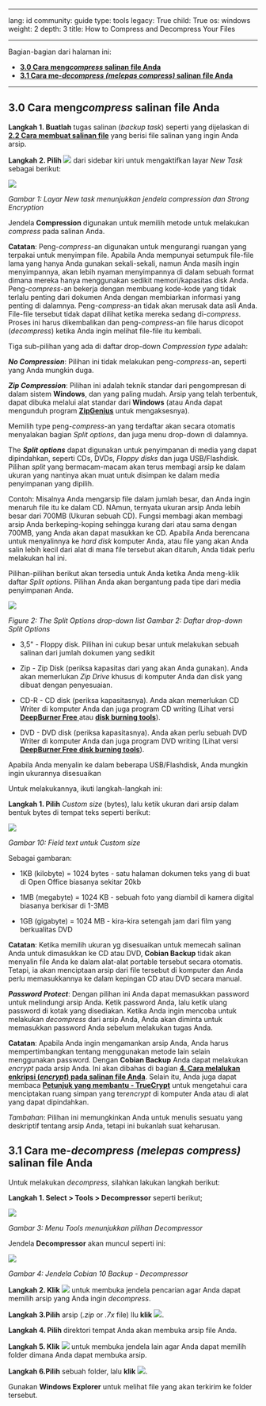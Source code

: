 

---

lang: id
community: guide
type: tools
legacy: True
child: True
os: windows
weight: 2
depth: 3
title: How to Compress and Decompress Your Files

---

Bagian-bagian dari halaman ini:

- [**3.0 Cara meng*compress* salinan file Anda**](#3.0)
- [**3.1 Cara me-*decompress (melepas compress)* salinan file Anda**](#3.1)

-------

<a name="3.0"></a>
## 3.0 Cara meng*compress* salinan file Anda ##

**Langkah 1. Buatlah** tugas salinan (*backup task*) seperti yang dijelaskan di [**2.2 Cara membuat salinan file**](https://securityinabox.org/id/cobian_install#2.2) yang berisi file salinan yang ingin Anda arsip.

**Langkah 2. Pilih** ![](/sbox/screen/cobian-en/22.png) dari sidebar kiri untuk mengaktifkan layar *New Task* sebagai berikut:

![](/sbox/screen/cobian-en/23.png)

*Gambar 1: Layar New task menunjukkan jendela compression dan Strong Encryption*

Jendela **Compression** digunakan untuk memilih metode untuk melakukan *compress* pada salinan Anda. 

**Catatan**: Peng-*compress*-an digunakan untuk mengurangi ruangan yang terpakai untuk menyimpan file. Apabila Anda mempunyai setumpuk file-file lama yang hanya Anda gunakan sekali-sekali, namun Anda masih ingin menyimpannya, akan lebih nyaman menyimpannya di dalam sebuah format dimana mereka hanya menggunakan sedikit memori/kapasitas disk Anda. Peng-*compress*-an  bekerja dengan membuang kode-kode yang tidak terlalu penting dari dokumen Anda dengan membiarkan informasi yang penting di dalamnya. Peng-*compress*-an tidak akan merusak data asli Anda. File-file tersebut tidak dapat dilihat ketika mereka sedang di-*compress*. Proses ini harus dikembalikan dan peng-*compress*-an file harus dicopot (*decompress*) ketika Anda ingin melihat file-file itu kembali.

Tiga sub-pilihan yang ada di daftar drop-down *Compression type* adalah:

***No Compression***: Pilihan ini tidak melakukan peng-*compress*-an, seperti yang Anda mungkin duga.

***Zip Compression***: Pilihan ini adalah teknik standar dari pengompresan di dalam sistem **Windows**, dan yang paling mudah. Arsip yang telah terbentuk, dapat dibuka melalui alat standar dari **Windows** (atau Anda dapat mengunduh program [**ZipGenius**](http://www.zipgenius.it/) untuk mengaksesnya).

Memilih type peng-*compress*-an yang terdaftar akan secara otomatis menyalakan bagian *Split options*, dan juga menu drop-down di dalamnya.

The ***Split options*** dapat digunakan untuk penyimpanan di media yang dapat dipindahkan, seperti CDs, DVDs, *Floppy disks* dan juga USB/Flashdisk. Pilihan *split* yang bermacam-macam akan terus membagi arsip ke dalam ukuran yang nantinya akan muat untuk disimpan ke dalam media penyimpanan yang dipilih.

Contoh: 
Misalnya Anda mengarsip file dalam jumlah besar, dan Anda ingin menaruh file itu ke dalam CD. NAmun, ternyata ukuran arsip Anda lebih besar dari 700MB (Ukuran sebuah CD). Fungsi membagi akan membagi arsip Anda berkeping-koping sehingga kurang dari atau sama dengan 700MB, yang Anda akan dapat masukkan ke CD. Apabila Anda berencana untuk menyalinnya ke *hard disk* komputer Anda, atau file yang akan Anda salin lebih kecil dari alat di mana file tersebut akan ditaruh, Anda tidak perlu melakukan hal ini.

Pilihan-pilihan berikut akan tersedia untuk Anda ketika Anda meng-klik daftar *Split options*. Pilihan Anda akan bergantung pada tipe dari media penyimpanan Anda.

![](/sbox/screen/cobian-en/24.png)

*Figure 2: The Split Options drop-down list*
*Gambar 2: Daftar drop-down Split Options*

- 3,5" - Floppy disk. Pilihan ini cukup besar untuk melakukan sebuah salinan dari jumlah dokumen yang sedikit

- Zip - Zip Disk (periksa kapasitas dari yang akan Anda gunakan). Anda akan memerlukan *Zip Drive* khusus di komputer Anda dan disk yang dibuat dengan penyesuaian.

- CD-R - CD disk (periksa kapasitasnya). Anda akan memerlukan CD Writer di komputer Anda dan juga program CD writing (Lihat versi [**DeepBurner Free** ](http://www.deepburner.com/) atau [**disk burning tools**](http://www.thefreecountry.com/utilities/dvdcdburning.shtml)).

- DVD - DVD disk (periksa kapasitasnya). Anda akan perlu sebuah DVD Writer di komputer Anda dan juga program DVD writing (Lihat versi [**DeepBurner Free** ](http://www.deepburner.com/)  [**disk burning tools**](http://www.thefreecountry.com/utilities/dvdcdburning.shtml)).

Apabila Anda menyalin ke dalam beberapa USB/Flashdisk, Anda mungkin ingin ukurannya disesuaikan

Untuk melakukannya, ikuti langkah-langkah ini:

**Langkah 1. Pilih** *Custom size* (bytes), lalu ketik ukuran dari arsip dalam bentuk bytes di tempat teks seperti berikut:

![](/sbox/screen/cobian-en/25.png)

*Gambar 10: Field text untuk Custom size*

Sebagai gambaran:

- 1KB (kilobyte) = 1024 bytes - satu halaman dokumen teks yang di buat di Open Office biasanya sekitar 20kb

- 1MB (megabyte) = 1024 KB - sebuah foto yang diambil di kamera digital biasanya berkisar di 1-3MB

- 1GB (gigabyte) = 1024 MB - kira-kira setengah jam dari film yang berkualitas DVD

**Catatan**: Ketika memilih ukuran yg disesuaikan  untuk memecah salinan Anda untuk dimasukkan ke CD atau DVD, **Cobian Backup** tidak akan menyalin file Anda ke dalam alat-alat portable tersebut secara otomatis. Tetapi, ia akan menciptaan arsip dari file tersebut di komputer dan Anda perlu memasukkannya ke dalam kepingan CD atau DVD  secara manual.

***Password Protect***: Dengan pilihan ini Anda dapat memasukkan password untuk melindungi arsip Anda. Ketik password Anda, lalu ketik ulang password di kotak yang disediakan. Ketika Anda ingin mencoba untuk melakukan *decompress* dari arsip Anda, Anda akan diminta untuk memasukkan password Anda sebelum melakukan tugas Anda.

**Catatan**: Apabila Anda ingin mengamankan arsip Anda, Anda harus mempertimbangkan tentang menggunakan metode lain selain menggunakan password. Dengan **Cobian Backup** Anda dapat melakukan *encrypt* pada arsip Anda. Ini akan dibahas di bagian [**4. Cara melalukan enkripsi (*encrypt*) pada salinan file Anda**](https://securityinabox.org/id/cobian_encryption). Selain itu, Anda juga dapat membaca [**Petunjuk yang membantu - TrueCrypt**](https://securityinabox.org/id/truecrypt) untuk mengetahui cara menciptakan ruang simpan yang ter*encrypt* di komputer Anda atau di alat yang dapat dipindahkan.

*Tambahan*: Pilihan ini memungkinkan Anda untuk menulis sesuatu yang deskriptif tentang arsip Anda, tetapi ini bukanlah suat keharusan.

<a name="3.1"></a>
## 3.1 Cara me-*decompress (melepas compress)* salinan file Anda ##

Untuk melakukan *decompress*, silahkan lakukan langkah berikut:

**Langkah 1. Select > Tools > Decompressor** seperti berikut;

![](/sbox/screen/cobian-en/26.png)

*Gambar 3: Menu Tools menunjukkan pilihan Decompressor*

Jendela **Decompressor** akan muncul seperti ini:

![](/sbox/screen/cobian-en/27.png)

*Gambar 4: Jendela Cobian 10 Backup - Decompressor*

**Langkah 2. Klik** ![](/sbox/screen/cobian-en/28.png) untuk membuka jendela pencarian  agar Anda dapat memilih arsip yang Anda ingin *decompress*.

**Langkah 3.Pilih** arsip (*.zip* or *.7x* file) llu **klik** ![](/sbox/screen/cobian-en/13.png).

**Langkah 4. Pilih** direktori tempat Anda akan membuka arsip file Anda. 

**Langkah 5. Klik** ![](/sbox/screen/cobian-en/29.png) untuk membuka jendela lain agar Anda dapat memilih folder dimana Anda dapat membuka arsip.

**Langkah 6.Pilih** sebuah folder, lalu **klik** ![](/sbox/screen/cobian-en/13.png).

Gunakan **Windows Explorer** untuk melihat file yang akan terkirim ke folder tersebut.


